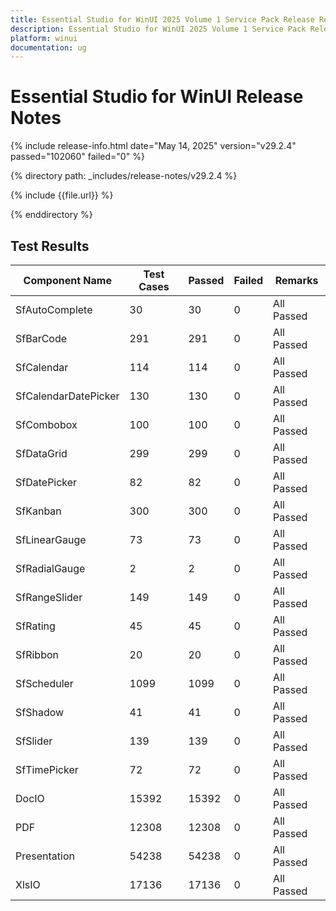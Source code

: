 ```yaml
---
title: Essential Studio for WinUI 2025 Volume 1 Service Pack Release Release Notes  
description: Essential Studio for WinUI 2025 Volume 1 Service Pack Release Release Notes  
platform: winui
documentation: ug
---
```


# Essential Studio for WinUI  Release Notes  

{% include release-info.html date="May 14, 2025"  version="v29.2.4" passed="102060" failed="0" %} 

{% directory path: _includes/release-notes/v29.2.4 %}

{% include {{file.url}} %}

{% enddirectory %}

## Test Results

| Component Name | Test Cases | Passed | Failed | Remarks |
|---------------|------------|--------|--------|---------|
| SfAutoComplete | 30 | 30 | 0 | All Passed |
| SfBarCode | 291 | 291 | 0 | All Passed |
| SfCalendar | 114 | 114 | 0 | All Passed |
| SfCalendarDatePicker | 130 | 130 | 0 | All Passed |
| SfCombobox | 100 | 100 | 0 | All Passed |
| SfDataGrid | 299 | 299 | 0 | All Passed |
| SfDatePicker | 82 | 82 | 0 | All Passed |
| SfKanban | 300 | 300 | 0 | All Passed |
| SfLinearGauge | 73 | 73 | 0 | All Passed |
| SfRadialGauge | 2 | 2 | 0 | All Passed |
| SfRangeSlider | 149 | 149 | 0 | All Passed |
| SfRating | 45 | 45 | 0 | All Passed |
| SfRibbon | 20 | 20 | 0 | All Passed |
| SfScheduler | 1099 | 1099 | 0 | All Passed |
| SfShadow | 41 | 41 | 0 | All Passed |
| SfSlider | 139 | 139 | 0 | All Passed |
| SfTimePicker | 72 | 72 | 0 | All Passed |
| DocIO | 15392 | 15392 | 0 | All Passed |
| PDF | 12308 | 12308 | 0 | All Passed |
| Presentation | 54238 | 54238 | 0 | All Passed |
| XlsIO | 17136 | 17136 | 0 | All Passed |